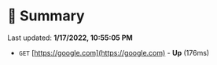 # 📖 Summary
Last updated: **1/17/2022, 10:55:05 PM**

- `GET` [https://google.com](https://google.com) - **Up** (176ms)
